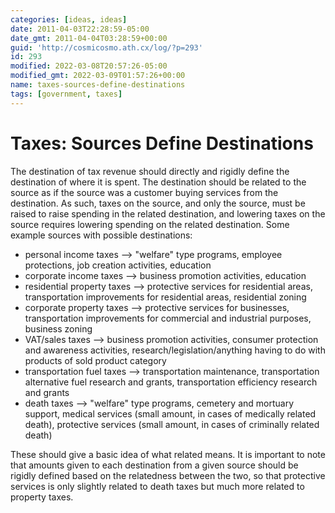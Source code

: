 ```yaml
---
categories: [ideas, ideas]
date: 2011-04-03T22:28:59-05:00
date_gmt: 2011-04-04T03:28:59+00:00
guid: 'http://cosmicosmo.ath.cx/log/?p=293'
id: 293
modified: 2022-03-08T20:57:26-05:00
modified_gmt: 2022-03-09T01:57:26+00:00
name: taxes-sources-define-destinations
tags: [government, taxes]
---
```


Taxes: Sources Define Destinations
==================================

The destination of tax revenue should directly and rigidly define the destination of where it is spent.  The destination should be related to the source as if the source was a customer buying services from the destination.<!--more-->  As such, taxes on the source, and only the source, must be raised to raise spending in the related destination, and lowering taxes on the source requires lowering spending on the related destination.  Some example sources with possible destinations:

- personal income taxes --> "welfare" type programs, employee protections, job creation activities, education
- corporate income taxes --> business promotion activities, education
- residential property taxes --> protective services for residential areas, transportation improvements for residential areas, residential zoning
- corporate property taxes --> protective services for businesses, transportation improvements for commercial and industrial purposes, business zoning
- VAT/sales taxes --> business promotion activities, consumer protection and awareness activities, research/legislation/anything having to do with products of sold product category
- transportation fuel taxes --> transportation maintenance, transportation alternative fuel research and grants, transportation efficiency research and grants
- death taxes --> "welfare" type programs, cemetery and mortuary support, medical services (small amount, in cases of medically related death), protective services (small amount, in cases of criminally related death)

These should give a basic idea of what related means.  It is important to note that amounts given to each destination from a given source should be rigidly defined based on the relatedness between the two, so that protective services is only slightly related to death taxes but much more related to property taxes.
